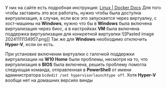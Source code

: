 У них на сайте есть подробная инструкция: [Linux | Docker Docs](https://docs.docker.com/desktop/setup/install/linux/)
Для того чтобы заставить это все работать, нужно чтобы была доступна виртуализация, в случае, если все это запускается через виртуалку, с хост-машины на **Windows**, нужно что бы в **Windows** была включена виртуализация через биос, а в настройках **VM** была включена поддержка виртуализации для конкретной виртуалки
![[Pasted image 20241111134957.png]]
Так же для **Windows** необходимо отключить **Hyper-V**, если он есть.

При установке включении виртуалки с галочкой поддержки виртуализации на **W10 Home** были проблемы, несмотря на то, что виртуализация в **BIOS** была включена, решить проблему помогла следующая команда, отправленная в **PowerShell** от имени администратора `bcdedit /set hypervisorlaunchtype off`. Хотя **Hyper-V** вообще нет на домашних версиях винды